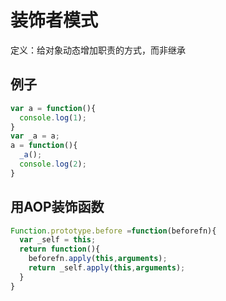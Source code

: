 # 装饰者模式

定义：给对象动态增加职责的方式，而非继承

## 例子

```js
var a = function(){
  console.log(1);
}
var _a = a;
a = function(){
  _a();
  console.log(2);
}
```

## 用AOP装饰函数

```js
Function.prototype.before =function(beforefn){
  var _self = this;
  return function(){
    beforefn.apply(this,arguments);
    return _self.apply(this,arguments);
  }
}
```

